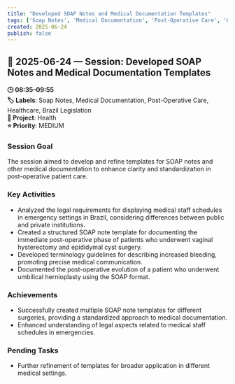 ```yaml
---
title: "Developed SOAP Notes and Medical Documentation Templates"
tags: ['Soap Notes', 'Medical Documentation', 'Post-Operative Care', 'Healthcare', 'Brazil Legislation']
created: 2025-06-24
publish: false
---
```


## 📅 2025-06-24 — Session: Developed SOAP Notes and Medical Documentation Templates

**🕒 08:35–09:55**  
**🏷️ Labels**: Soap Notes, Medical Documentation, Post-Operative Care, Healthcare, Brazil Legislation  
**📂 Project**: Health  
**⭐ Priority**: MEDIUM  


### Session Goal
The session aimed to develop and refine templates for SOAP notes and other medical documentation to enhance clarity and standardization in post-operative patient care.

### Key Activities
- Analyzed the legal requirements for displaying medical staff schedules in emergency settings in Brazil, considering differences between public and private institutions.
- Created a structured SOAP note template for documenting the immediate post-operative phase of patients who underwent vaginal hysterectomy and epididymal cyst surgery.
- Developed terminology guidelines for describing increased bleeding, promoting precise medical communication.
- Documented the post-operative evolution of a patient who underwent umbilical hernioplasty using the SOAP format.

### Achievements
- Successfully created multiple SOAP note templates for different surgeries, providing a standardized approach to medical documentation.
- Enhanced understanding of legal aspects related to medical staff schedules in emergencies.

### Pending Tasks
- Further refinement of templates for broader application in different medical settings.
